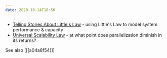 ```yaml
---
date: 2020-10-14T18:56
---
```


- [Telling Stories About Little's Law](https://brooker.co.za/blog/2018/06/20/littles-law.html) - using Little's Law to model system performance & capacity 
- [Universal Scalability Law](http://www.perfdynamics.com/Manifesto/USLscalability.html) - at what point does parallelization diminish in its returns?

See also [[[a04a8f54]]]